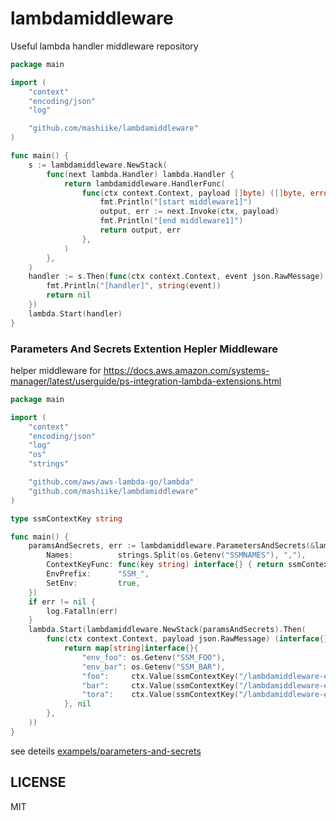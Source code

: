 # lambdamiddleware
Useful lambda handler middleware repository


```go
package main

import (
	"context"
	"encoding/json"
	"log"

	"github.com/mashiike/lambdamiddleware"
)

func main() {
    s := lambdamiddleware.NewStack(
        func(next lambda.Handler) lambda.Handler {
            return lambdamiddleware.HandlerFunc(
                func(ctx context.Context, payload []byte) ([]byte, error) {
                    fmt.Println("[start middleware1]")
                    output, err := next.Invoke(ctx, payload)
                    fmt.Println("[end middleware1]")
                    return output, err
                },
            )
        },
    )
    handler := s.Then(func(ctx context.Context, event json.RawMessage) error {
        fmt.Println("[handler]", string(event))
        return nil
    })
    lambda.Start(handler)
}
```

### Parameters And Secrets Extention Hepler Middleware

helper middleware for https://docs.aws.amazon.com/systems-manager/latest/userguide/ps-integration-lambda-extensions.html

```go
package main

import (
	"context"
	"encoding/json"
	"log"
	"os"
	"strings"

	"github.com/aws/aws-lambda-go/lambda"
	"github.com/mashiike/lambdamiddleware"
)

type ssmContextKey string

func main() {
	paramsAndSecrets, err := lambdamiddleware.ParametersAndSecrets(&lambdamiddleware.ParametersAndSecretsConfig{
		Names:          strings.Split(os.Getenv("SSMNAMES"), ","),
		ContextKeyFunc: func(key string) interface{} { return ssmContextKey(key) },
		EnvPrefix:      "SSM_",
		SetEnv:         true,
	})
	if err != nil {
		log.Fatalln(err)
	}
	lambda.Start(lambdamiddleware.NewStack(paramsAndSecrets).Then(
		func(ctx context.Context, payload json.RawMessage) (interface{}, error) {
			return map[string]interface{}{
				"env_foo": os.Getenv("SSM_FOO"),
				"env_bar": os.Getenv("SSM_BAR"),
				"foo":     ctx.Value(ssmContextKey("/lambdamiddleware-examples/foo")),
				"bar":     ctx.Value(ssmContextKey("/lambdamiddleware-examples/bar")),
				"tora":    ctx.Value(ssmContextKey("/lambdamiddleware-examples/tora")),
			}, nil
		},
	))
}
```

see deteils [exampels/parameters-and-secrets](_examples/parameters-and-secrets)

## LICENSE 

MIT
